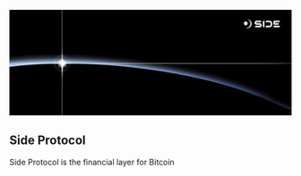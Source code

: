 ![Side Protocol](https://github.com/sideprotocol/.github/blob/main/profile/1-1.jpg?raw=true)

## Side Protocol

Side Protocol is the financial layer for Bitcoin
